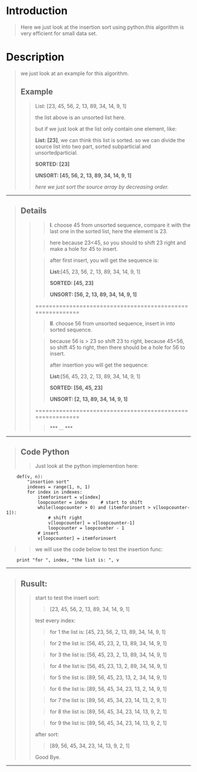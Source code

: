 # Introduction
>   Here we just look at the insertion sort using python.this algorithm is very efficient for small data set.
>
# Description
>   we just look at an example for this algorithm.
>   
>## Example
>>  List: [23, 45, 56, 2, 13, 89, 34, 14, 9, 1]
>>  
>>  the list above is an unsorted list here.
>> 
>>  but if we just look at the list only contain one element, like:
>>
>>  **List: [23]**, we can think this list is sorted. so we can divide the source list into two part, sorted subparticial and unsortedparticial.
>>  
>>  **SORTED:   [23]**
>>
>>  **UNSORT:   [45, 56, 2, 13, 89, 34, 14, 9, 1]**
>>
>>  *here we just sort the source array by decreasing order.*
>>
--------------------------------------------------------------------
>## Details
>>>  **I**. choose 45 from unsorted sequence, compare it with the last one in the sorted list, here the element is 23.
>>
>>> here because 23<45, so you should to shift 23 right and make a hole for 45 to insert.
>>
>>> after first insert, you will get the sequence is:
>>>
>>> **List:**[45, 23, 56, 2, 13, 89, 34, 14, 9, 1]
>>>
>>> **SORTED:   [45, 23]**
>>>
>>> **UNSORT:   [56, 2, 13, 89, 34, 14, 9, 1]**
>>
>> ==========================================================
>>>  **II**. choose 56 from unsorted sequence, insert in into sorted sequence. 
>>
>>> because 56 is > 23 so shift 23 to right, because 45<56, so shift 45 to  right, then there should be a hole for 56 to insert.
>>>
>>> after insertion you will get the sequence:
>>>
>>> **List:**[56, 45, 23, 2, 13, 89, 34, 14, 9, 1]
>>>
>>> **SORTED:   [56, 45, 23]**
>>>
>>> **UNSORT:   [2, 13, 89, 34, 14, 9, 1]**
>>
>> ==========================================================
>>> *** ... ***
---------------------------------------------------------------------
>## Code Python
>>  Just look at the python implemention here:
>>
>>
        def(v, n):
            "insortion sort"
            indexes = range(1, n, 1)
            for index in indexes:
                itemforinsert = v[index]
                loopcounter = index     # start to shift
                while(loopcounter > 0) and (itemforinsert > v[loopcounter-1]):
                    # shift right
                    v[loopcounter] = v[loopcounter-1]
                    loopcounter = loopcounter - 1
                # insert
                v[loopcounter] = itemforinsert
                
>>
>>  we will use the code below to test the insertion func:
>>
        print "for ", index, "the list is: ", v
>>
----------------------------------------------------------------------
>## Rusult:
>>
>>  start to test the insert sort: 
>>
>>> [23, 45, 56, 2, 13, 89, 34, 14, 9, 1]
>>
>>  test every index: 
>>
>>> for  1 the list is:  [45, 23, 56, 2, 13, 89, 34, 14, 9, 1]
>>
>>> for  2 the list is:  [56, 45, 23, 2, 13, 89, 34, 14, 9, 1]
>>
>>> for  3 the list is:  [56, 45, 23, 2, 13, 89, 34, 14, 9, 1]
>>
>>> for  4 the list is:  [56, 45, 23, 13, 2, 89, 34, 14, 9, 1]
>>
>>> for  5 the list is:  [89, 56, 45, 23, 13, 2, 34, 14, 9, 1]
>>
>>> for  6 the list is:  [89, 56, 45, 34, 23, 13, 2, 14, 9, 1]
>>
>>> for  7 the list is:  [89, 56, 45, 34, 23, 14, 13, 2, 9, 1]
>>
>>> for  8 the list is:  [89, 56, 45, 34, 23, 14, 13, 9, 2, 1]
>>
>>> for  9 the list is:  [89, 56, 45, 34, 23, 14, 13, 9, 2, 1]
>>
>>  after sort: 
>>
>>> [89, 56, 45, 34, 23, 14, 13, 9, 2, 1]
>>
>>  Good Bye.
>>
------------------------------------------------------------------------------
